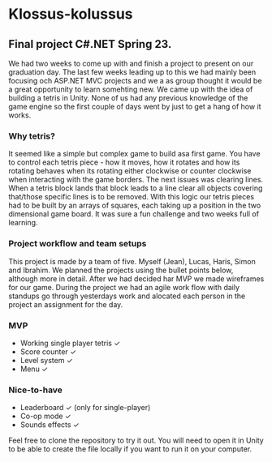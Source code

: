 # Klossus-kolussus

## Final project C#.NET Spring 23. 
We had two weeks to come up with and finish a project to present on our graduation day. The last few weeks leading up to this we had mainly been focusing och ASP.NET MVC projects and we a as group thought it would be a great opportunity to learn somehting new. We came up with the idea of building a tetris in Unity. None of us had any previous knowledge of the game engine so the first couple of days went by just to get a hang of how it works. 

### Why tetris?
It seemed like a simple but complex game to build asa first game. You have to control each tetris piece - how it moves, how it rotates and how its rotating behaves when its rotating either clockwise or counter clockwise when interacting with the game borders. The next issues was clearing lines. When a tetris block lands that block leads to a line clear all objects covering that/those specific lines is to be removed. With this logic our tetris pieces had to be built by an arrays of squares, each taking up a position in the two dimensional game board. It was sure a fun challenge and two weeks full of learning.

### Project workflow and team setups
This project is made by a team of five. Myself (Jean), Lucas, Haris, Simon and Ibrahim. We planned the projects using the bullet points below, although more in detail. After we had decided har MVP we made wireframes for our game. During the project we had an agile work flow with daily standups go through yesterdays work and alocated each person in the project an assignment for the day. 

### MVP
- Working single player tetris ✓
- Score counter ✓
- Level system ✓
- Menu ✓

### Nice-to-have
- Leaderboard ✓ (only for single-player)
- Co-op mode ✓
- Sounds effects ✓


Feel free to clone the repository to try it out. You will need to open it in Unity to be able to create the file locally if you want to run it on your computer.
